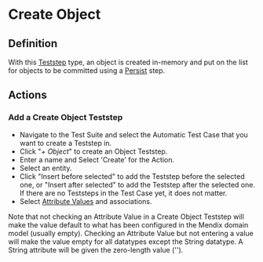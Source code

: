 # Create Object

## Definition

With this [Teststep](Teststep) type, an object is created in-memory and put on the list for objects to be committed using a [Persist](persist) step.

## Actions

### Add a Create Object Teststep

- Navigate to the Test Suite and select the Automatic Test Case that you want to create a Teststep in.
- Click "*+ Object*" to create an Object Teststep.
- Enter a name and Select 'Create' for the Action.
- Select an entity.
- Click "Insert before selected" to add the Teststep before the selected one, or "Insert after selected" to add the Teststep after the selected one. If there are no Teststeps in the Test Case yet, it does not matter.
- Select [Attribute Values](attribute-value) and associations.

Note that not checking an Attribute Value in a Create Object Teststep will make the value default to what has been configured in the Mendix domain model (usually empty).
Checking an Attribute Value but not entering a value will make the value empty for all datatypes except the String datatype. A String attribute will be given the zero-length value (''). 